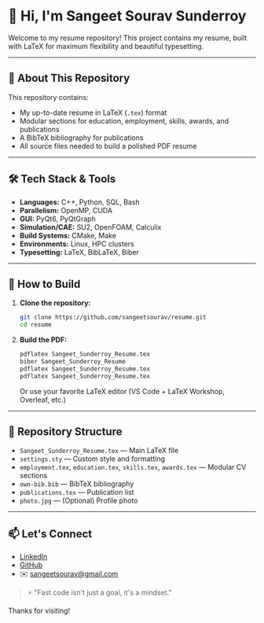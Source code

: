 # 👋 Hi, I'm Sangeet Sourav Sunderroy

Welcome to my resume repository! This project contains my resume, built with LaTeX for maximum flexibility and beautiful typesetting.

---

## 📄 About This Repository

This repository contains:
- My up-to-date resume in LaTeX (`.tex`) format
- Modular sections for education, employment, skills, awards, and publications
- A BibTeX bibliography for publications
- All source files needed to build a polished PDF resume

---

## 🛠️ Tech Stack & Tools
- **Languages:** C++, Python, SQL, Bash
- **Parallelism:** OpenMP, CUDA
- **GUI:** PyQt6, PyQtGraph
- **Simulation/CAE:** SU2, OpenFOAM, Calculix
- **Build Systems:** CMake, Make
- **Environments:** Linux, HPC clusters
- **Typesetting:** LaTeX, BibLaTeX, Biber

---

## 🚀 How to Build

1. **Clone the repository:**
   ```sh
   git clone https://github.com/sangeetsourav/resume.git
   cd resume
   ```
2. **Build the PDF:**
   ```sh
   pdflatex Sangeet_Sunderroy_Resume.tex
   biber Sangeet_Sunderroy_Resume
   pdflatex Sangeet_Sunderroy_Resume.tex
   pdflatex Sangeet_Sunderroy_Resume.tex
   ```
   Or use your favorite LaTeX editor (VS Code + LaTeX Workshop, Overleaf, etc.)

---

## 📂 Repository Structure

- `Sangeet_Sunderroy_Resume.tex` — Main LaTeX file
- `settings.sty` — Custom style and formatting
- `employment.tex`, `education.tex`, `skills.tex`, `awards.tex` — Modular CV sections
- `own-bib.bib` — BibTeX bibliography
- `publications.tex` — Publication list
- `photo.jpg` — (Optional) Profile photo

---

## 📫 Let's Connect
- [LinkedIn](https://www.linkedin.com/in/sangeet-sunderroy/)
- [GitHub](https://github.com/sangeetsourav)
- ✉️ sangeetsourav@gmail.com

> ⚡ "Fast code isn't just a goal, it's a mindset."

Thanks for visiting!
